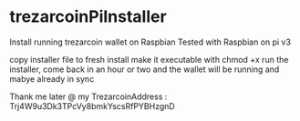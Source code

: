 # trezarcoinPiInstaller
Install running trezarcoin wallet on Raspbian
Tested with Raspbian on pi v3

copy installer file to fresh install
make it executable with chmod +x
run the installer, come back in an hour or two and the wallet will be running and mabye already in sync

Thank me later @ my TrezarcoinAddress : Trj4W9u3Dk3TPcVy8bmkYscsRfPYBHzgnD
